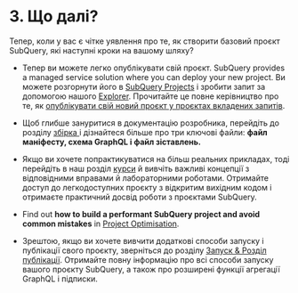 # 3. Що далі?

Тепер, коли у вас є чітке уявлення про те, як створити базовий проєкт SubQuery, які наступні кроки на вашому шляху?

- Тепер ви можете легко опублікувати свій проєкт. SubQuery provides a managed service solution where you can deploy your new project. Ви можете розгорнути його в [SubQuery Projects](https://project.subquery.network) і зробити запит за допомогою нашого [Explorer](https://explorer.subquery.network). Прочитайте це повне керівництво про те, як [опублікувати свій новий проєкт у проєктах вкладених запитів](../../run_publish/publish.md).

- Щоб глибше зануритися в документацію розробника, перейдіть до розділу [збірка ](../../build/introduction.md) і дізнайтеся більше про три ключові файли: **файл маніфесту, схема GraphQL і файл зіставлень.**

- Якщо ви хочете попрактикуватися на більш реальних прикладах, тоді перейдіть в наш розділ [курси](../academy/herocourse/welcome.md) й вивчіть важливі концепції з відповідними вправами й лабораторними роботами. Отримайте доступ до легкодоступних проєкту з відкритим вихідним кодом і отримаєте практичний досвід роботи з проєктами SubQuery.

- Find out **how to build a performant SubQuery project and avoid common mistakes** in [Project Optimisation](../build/optimisation.md).

- Зрештою, якщо ви хочете вивчити додаткові способи запуску і публікації свого проєкту, зверніться до розділу [Запуск & Розділ публікації](../../run_publish/run.md). Отримайте повну інформацію про всі способи запуску вашого проєкту SubQuery, а також про розширені функції агрегації GraphQL і підписки.
